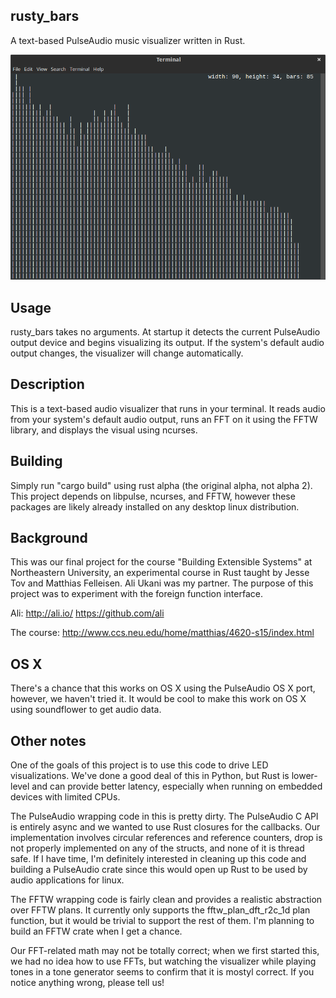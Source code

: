 rusty_bars
----------

A text-based PulseAudio music visualizer written in Rust.

![](https://raw.githubusercontent.com/PaulFurtado/rusty_bars/master/rusty_bars_screenshot.png)


Usage
-----
rusty_bars takes no arguments. At startup it detects the current PulseAudio
output device and begins visualizing its output. If the system's default
audio output changes, the visualizer will change automatically.

Description
------------
This is a text-based audio visualizer that runs in your terminal. It reads
audio from your system's default audio output, runs an FFT on it using the
FFTW library, and displays the visual using ncurses.

Building
--------
Simply run "cargo build" using rust alpha (the original alpha, not alpha 2).
This project depends on libpulse, ncurses, and FFTW, however these packages
are likely already installed on any desktop linux distribution.

Background
----------
This was our final project for the course "Building Extensible Systems" at
Northeastern University, an experimental course in Rust taught by Jesse Tov
and Matthias Felleisen. Ali Ukani was my partner. The purpose of this
project was to experiment with the foreign function interface.

Ali: http://ali.io/  https://github.com/ali

The course: http://www.ccs.neu.edu/home/matthias/4620-s15/index.html

OS X
----
There's a chance that this works on OS X using the PulseAudio OS X port,
however, we haven't tried it. It would be cool to make this work on OS X
using soundflower to get audio data.

Other notes
-----------
One of the goals of this project is to use this code to drive LED
visualizations. We've done a good deal of this in Python, but Rust is
lower-level and can provide better latency, especially when running on
embedded devices with limited CPUs.

The PulseAudio wrapping code in this is pretty dirty. The PulseAudio C API
is entirely async and we wanted to use Rust closures for the callbacks.
Our implementation involves circular references and reference counters,
drop is not properly implemented on any of the structs, and none of it is
thread safe. If I have time, I'm definitely interested in cleaning up this
code and building a PulseAudio crate since this would open up Rust to be
used by audio applications for linux.

The FFTW wrapping code is fairly clean and provides a realistic abstraction
over FFTW plans. It currently only supports the fftw_plan_dft_r2c_1d plan
function, but it would be trivial to support the rest of them. I'm planning
to build an FFTW crate when I get a chance.

Our FFT-related math may not be totally correct; when we first started this,
we had no idea how to use FFTs, but watching the visualizer while playing
tones in a tone generator seems to confirm that it is mostyl correct. If
you notice anything wrong, please tell us!
